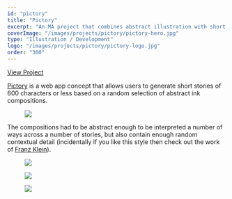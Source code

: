 ```yaml
---
id: "pictory"
title: "Pictory"
excerpt: "An MA project that combines abstract illustration with short story curation."
coverImage: "/images/projects/pictory/pictory-hero.jpg"
type: "Illustration / Development"
logo: "/images/projects/pictory/pictory-logo.jpg"
order: "300"
---
```


<div class="_text-center">
  <a href="http://thevoidgenerator.eu-4.evennode.com/" class="ui-button" target="_blank">View Project</a>
</div>

[Pictory](http://thevoidgenerator.eu-4.evennode.com/) is a web app concept that allows users to generate short stories of 600 characters or less based on a random selection of abstract ink compositions.

<figure><img src="/images/projects/pictory/the-void-001.jpg"></figure>

The compositions had to be abstract enough to be interpreted a number of ways across a number of stories, but also contain enough random contextual detail (incidentally if you like this style then check out the work of [Franz Klein](https://en.wikipedia.org/wiki/Franz_Kline)).

<figure><img src="/images/projects/pictory/the-void-002.jpg"></figure>

<figure><img src="/images/projects/pictory/the-void-003.jpg"></figure>

<figure><img src="/images/projects/pictory/the-void-004.jpg"></figure>
